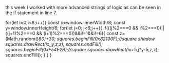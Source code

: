 this week I worked with more advanced strings of logic as can be seen in the if statement in line 7.

for(let i=0;i<8;i++){
  const x=window.innerWidth/8;
  const y=window.innerHeight/6;
  for(let j=0; j<6;j++){
    if(((j%2===0 && i%2===0)||((j+1)%2===0 && (i+1)%2===0))&&i!=1&&i!=6){
      const z=(Math.random()*80)+30;
      squares.beginFill(0x82100F);//square shadow
      squares.drawRect(i*x,j*y,z,z);
      squares.endFill();
      squares.beginFill(0xF54E2B);//square
      squares.drawRect(i*x+5,j*y-5,z,z);
      squares.endFill();
    }
  }
}